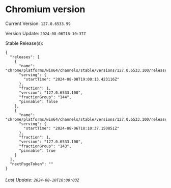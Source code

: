 # Chromium version

Current Version: `127.0.6533.99`

Version Update: `2024-08-06T18:10:37Z`

Stable Release(s):
```
{
  "releases": [
    {
      "name": "chrome/platforms/win64/channels/stable/versions/127.0.6533.100/releases/1723143613",
      "serving": {
        "startTime": "2024-08-08T19:00:13.423116Z"
      },
      "fraction": 1,
      "version": "127.0.6533.100",
      "fractionGroup": "144",
      "pinnable": false
    },
    {
      "name": "chrome/platforms/win64/channels/stable/versions/127.0.6533.100/releases/1722967837",
      "serving": {
        "startTime": "2024-08-06T18:10:37.150851Z"
      },
      "fraction": 1,
      "version": "127.0.6533.100",
      "fractionGroup": "143",
      "pinnable": true
    }
  ],
  "nextPageToken": ""
}
```

###### Last Update: `2024-08-10T10:00:03Z`
        